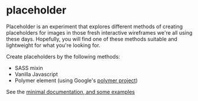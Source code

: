 # placeholder

Placeholder is an experiment that explores different methods of creating placeholders for images in those fresh interactive wireframes we're all using these days. Hopefully, you will find one of these methods suitable and lightweight for what you're looking for.

Create placeholders by the following methods:

* SASS mixin
* Vanilla Javascript
* Polymer element (using Google's [polymer project](www.polymer-project.org))

See the [minimal documentation, and some examples](http://sticksnglue.com/placeholder/examples/index.html)
